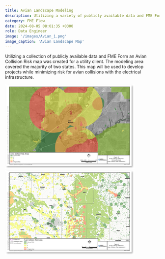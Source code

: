 ```yaml
---
title: Avian Landscape Modeling
description: Utilizing a variety of publicly available data and FME Form to create an Avian Collision risk map.
category: FME Flow
date: 2024-08-05 08:01:35 +0300
role: Data Engineer
image: '/images/Avian_1.png'
image_caption: 'Avian Landscape Map'
---
```


Utilizing a collection of publicly available data and FME Form an Avian Collision Risk map was created for a utility client.  The modeling area covered the majority of two states.  This map will be used to develop projects while minimizing risk for avian collisions with the electrical infrastructure.

<div class="gallery-box">
  <div class="gallery">
    <img src="/images/Avian_1.png" loading="lazy" alt="Work">
    <img src="/images/Avian_2.png" loading="lazy" alt="Work">
  </div>
  <em></em>
</div>

